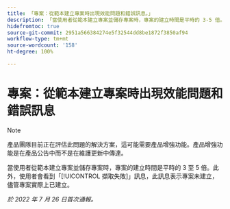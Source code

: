 ```yaml
---
title: 「專案：從範本建立專案時出現效能問題和錯誤訊息。」
description: 「當使用者從範本建立專案並儲存專案時，專案的建立時間是平時的 3-5 倍。此外，使用者會看到「擷取失敗」訊息，此訊息表示專案未建立，儘管專案實際上已建立。」
hidefromtoc: true
source-git-commit: 2951a566384274e5f32544dd8be1872f3850af94
workflow-type: tm+mt
source-wordcount: '158'
ht-degree: 100%

---
```



# 專案：從範本建立專案時出現效能問題和錯誤訊息

>[!NOTE]
>
>產品團隊目前正在評估此問題的解決方案，這可能需要產品增強功能。產品增強功能是在產品公告中而不是在維護更新中傳達。

當使用者從範本建立專案並儲存專案時，專案的建立時間是平時的 3 至 5 倍。此外，使用者會看到「[!UICONTROL 擷取失敗]」訊息，此訊息表示專案未建立，儘管專案實際上已建立。

_於 2022 年 7 月 26 日首次通報。_


